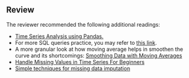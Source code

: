 ## Review

The reviewer recommended the following additional readings:

* [Time Series Analysis using Pandas.](https://nbviewer.ipython.org/github/twiecki/financial-analysis-python-tutorial/blob/master/1.%20Pandas%20Basics.ipynb)
* For more SQL queries practice, you may refer to [this link](https://www.hackerrank.com/domains/sql/select).
* A more granular look at how moving average helps in smoothen the curve and its shortcomings: [Smoothing Data with Moving Averages](https://www.dallasfed.org/research/basics/moving.aspx)
* [Handle Missing Values in Time Series For Beginners](https://www.kaggle.com/juejuewang/handle-missing-values-in-time-series-for-beginners)
* [Simple techniques for missing data imputation](https://www.kaggle.com/residentmario/simple-techniques-for-missing-data-imputation)
